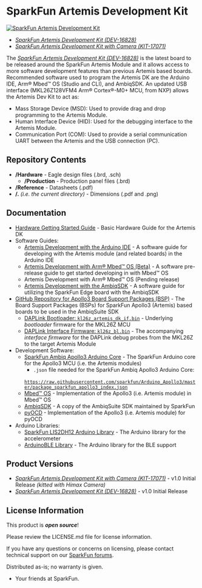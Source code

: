 SparkFun Artemis Development Kit
========================================

[![SparkFun Artemis Development Kit](https://cdn.sparkfun.com//assets/parts/1/5/7/4/6/16828-SparkFun_Artemis_Development_Kit-01.jpg)](https://www.sparkfun.com/products/16828)

* [*SparkFun Artemis Development Kit (DEV-16828)*](https://www.sparkfun.com/products/16828)
* [*SparkFun Artemis Development Kit with Camera (KIT-17071)*](https://www.sparkfun.com/products/17071)

The [*SparkFun Artemis Development Kit (DEV-16828)*](https://www.sparkfun.com/products/16828) is the latest board to be released around the SparkFun Artemis Module and it allows access to more software development features than previous Artemis based boards. Recommended software used to program the Artemis DK are the Arduino IDE, Arm® Mbed™ OS (Studio and CLI), and AmbiqSDK. An updated USB interface (MKL26Z128VFM4 Arm® Cortex®-M0+ MCU, from NXP) allows the Artemis Dev Kit to act as:

* Mass Storage Device (MSD): Used to provide drag and drop programming to the Artemis Module.
* Human Interface Device (HID): Used for the debugging interface to the Artemis Module.
* Communication Port (COM): Used to provide a serial communication UART between the Artemis and the USB connection (PC).


Repository Contents
-------------------

* **/Hardware** - Eagle design files (.brd, .sch)
    * **/Production** - Production panel files (.brd)
* **/Reference** - Datasheets (.pdf)
* **/.** *(i.e. the current directory)* - Dimensions (.pdf and .png)

Documentation
--------------
* [Hardware Getting Started Guide](https://learn.sparkfun.com/tutorials/1198) - Basic Hardware Guide for the Artemis DK
* Software Guides:
    * [Artemis Development with the Arduino IDE](https://learn.sparkfun.com/tutorials/artemis-development-with-the-arduino-ide) - A software guide for developing with the Artemis module (and related boards) in the Arduino IDE
    * [Artemis Development with Arm&reg; Mbed&trade; OS (Beta)](https://learn.sparkfun.com/tutorials/artemis-development-on-arm-mbed-os-beta) - A software pre-release guide to get started developing in with Mbed&trade; OS
    * Artemis Development with Arm&reg; Mbed&trade; OS (Pending release)
    * [Artemis Development with the AmbiqSDK](https://learn.sparkfun.com/tutorials/using-sparkfun-edge-board-with-ambiq-apollo3-sdk) - A software guide for utilizing the SparkFun Edge board with the AmbiqSDK
* [GitHub Repository for Apollo3 Board Support Packages (BSP)](https://github.com/sparkfun/SparkFun_Apollo3_AmbiqSuite_BSPs) - The Board Support Packages (BSPs) for SparkFun Apollo3 (Artemis) based boards to be used in the AmbiqSuite SDK
    * [ DAPLink Bootloader: `kl26z_artemis_dk_if.bin`](https://github.com/sparkfun/SparkFun_Apollo3_AmbiqSuite_BSPs/raw/master/artemis_dk/intfc/kl26z_bl.bin) - Underlying *bootloader* firmware for the MKL26Z MCU
    * [DAPLink Interface Firmware: `kl26z_bl.bin`](https://github.com/sparkfun/SparkFun_Apollo3_AmbiqSuite_BSPs/raw/master/artemis_dk/intfc/kl26z_artemis_dk_if.bin) - The accompanying *interface firmware* for the DAPLink debug probes from the MKL26Z to the target Artemis Module
* Development Software:
    * [SparkFun Ambiq Apollo3 Arduino Core](https://github.com/sparkfun/Arduino_Apollo3) - The SparkFun Arduino core for the Apollo3 MCU (i.e. the Artemis modules)
        * `.json` file needed for the SparkFun Ambiq Apollo3 Arduino Core:
        <br>
            <code><a href="https://raw.githubusercontent.com/sparkfun/Arduino_Apollo3/master/package_sparkfun_apollo3_index.json">https://raw.githubusercontent.com/sparkfun/Arduino_Apollo3/master/package_sparkfun_apollo3_index.json</a></code>
    * [Mbed™ OS](https://github.com/sparkfun/mbed-os-ambiq-apollo3) - Implementation of the Apollo3 (i.e. Artemis module) in Mbed&trade; OS
    * [AmbiqSDK](https://github.com/sparkfun/AmbiqSuiteSDK) - A copy of the AmbiqSuite SDK maintained by SparkFun
    * [pyOCD](https://github.com/sparkfun/pyOCD) - Implementation of the Apollo3 (i.e. Artemis module) for pyOCD
* Arduino Libraries:
    * [SparkFun LIS2DH12 Arduino Library](https://github.com/sparkfun/SparkFun_LIS2DH12_Arduino_Library) - The Arduino library for the accelerometer
    * [ArduinoBLE Library](https://github.com/arduino-libraries/ArduinoBLE) - The Arduino library for the BLE support

Product Versions
----------------
* [*SparkFun Artemis Development Kit with Camera (KIT-17071)*](https://www.sparkfun.com/products/17071) - v1.0 Initial Release *(kitted with Himax Camera)*
* [*SparkFun Artemis Development Kit (DEV-16828)*](https://www.sparkfun.com/products/16828) - v1.0 Initial Release

License Information
-------------------

This product is _**open source**_! 

Please review the LICENSE.md file for license information. 

If you have any questions or concerns on licensing, please contact technical support on our [SparkFun forums](https://forum.sparkfun.com/viewforum.php?f=152).

Distributed as-is; no warranty is given.

- Your friends at SparkFun.
